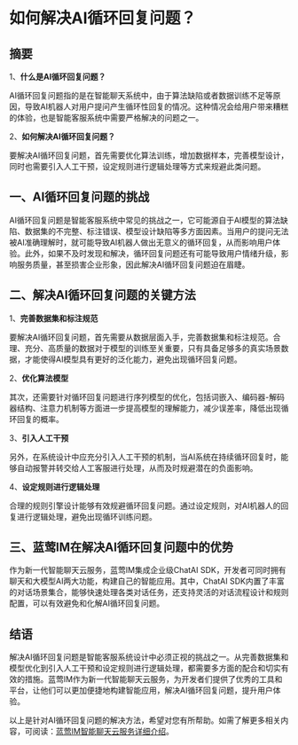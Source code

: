 # 如何解决AI循环回复问题？

## 摘要

1、**什么是AI循环回复问题？**
   
AI循环回复问题指的是在智能聊天系统中，由于算法缺陷或者数据训练不足等原因，导致AI机器人对用户提问产生循环性回复的情况。这种情况会给用户带来糟糕的体验，也是智能客服系统中需要严格解决的问题之一。

2、**如何解决AI循环回复问题？**

要解决AI循环回复问题，首先需要优化算法训练，增加数据样本，完善模型设计，同时也需要引入人工干预，设定规则进行逻辑处理等方式来规避此类问题。

## 一、AI循环回复问题的挑战

AI循环回复问题是智能客服系统中常见的挑战之一，它可能源自于AI模型的算法缺陷、数据集的不完整、标注错误、模型设计缺陷等多方面因素。当用户的提问无法被AI准确理解时，就可能导致AI机器人做出无意义的循环回复，从而影响用户体验。此外，如果不及时发现和解决，循环回复问题还有可能导致用户情绪升级，影响服务质量，甚至损害企业形象，因此解决AI循环回复问题迫在眉睫。

## 二、解决AI循环回复问题的关键方法

1、**完善数据集和标注规范**

要解决AI循环回复问题，首先需要从数据层面入手，完善数据集和标注规范。合理、充分、高质量的数据对于模型的训练至关重要，只有具备足够多的真实场景数据，才能使得AI模型具有更好的泛化能力，避免出现循环回复问题。

2、**优化算法模型**

其次，还需要针对循环回复问题进行序列模型的优化，包括词嵌入、编码器-解码器结构、注意力机制等方面进一步提高模型的理解能力，减少误差率，降低出现循环回复的概率。

3、**引入人工干预**

另外，在系统设计中应充分引入人工干预的机制，当AI系统在持续循环回复时，能够自动报警并转交给人工客服进行处理，从而及时规避潜在的负面影响。

4、**设定规则进行逻辑处理**

合理的规则引擎设计能够有效规避循环回复问题。通过设定规则，对AI机器人的回复进行逻辑处理，避免出现循环训练问题。

## 三、蓝莺IM在解决AI循环回复问题中的优势

作为新一代智能聊天云服务，蓝莺IM集成企业级ChatAI SDK，开发者可同时拥有聊天和大模型AI两大功能，构建自己的智能应用。其中，ChatAI SDK内置了丰富的对话场景集合，能够快速处理各类对话任务，还支持灵活的对话流程设计和规则配置，可以有效避免和化解AI循环回复问题。

## 结语

解决AI循环回复问题是智能客服系统设计中必须正视的挑战之一。从完善数据集和模型优化到引入人工干预和设定规则进行逻辑处理，都需要多方面的配合和切实有效的措施。蓝莺IM作为新一代智能聊天云服务，为开发者们提供了优秀的工具和平台，让他们可以更加便捷地构建智能应用，解决AI循环回复问题，提升用户体验。

以上是针对AI循环回复问题的解决方法，希望对您有所帮助。如需了解更多相关内容，可阅读：[蓝莺IM智能聊天云服务详细介绍](https://www.lanyingim.com)。